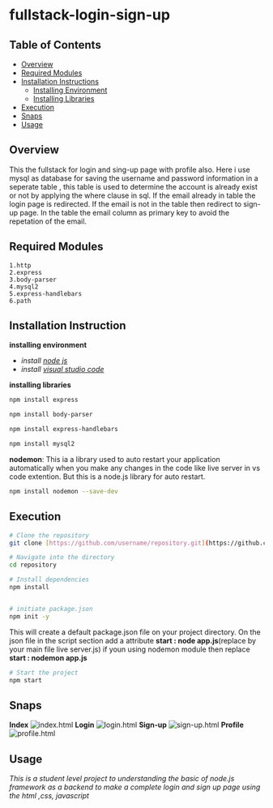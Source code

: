 # fullstack-login-sign-up

## Table of Contents
- [Overview](#overview)
- [Required Modules](#required-modules)
- [Installation Instructions](#installation-instruction)
  - [Installing Environment](#installing_environment)
  - [Installing Libraries](#installing_libraries)
- [Execution](#execution)
- [Snaps](#snaps)
- [Usage](#usage)
  

## Overview

This the fullstack for login and sing-up page with profile also.
Here i use mysql as database for saving the username and password information in a seperate table , this table is used to determine the account is already exist or not by applying the where clause in sql. If the email already in table the login page is redirected. If the email is not in the table then redirect to sign-up page. In the table the email column as primary key to avoid the repetation of the email.

## Required Modules

    1.http
    2.express
    3.body-parser
    4.mysql2
    5.express-handlebars
    6.path

## Installation Instruction

**installing environment**

- *install [node js](https://nodejs.org/en)*
- *install [visual studio code](https://code.visualstudio.com/download)*

**installing libraries**

```bash
npm install express
```
```bash
npm install body-parser
```
```bash
npm install express-handlebars
```
```bash
npm install mysql2
```
**nodemon**: This ia a library used to auto restart your application automatically when you make any changes in the code like live server in vs code extention. But this is a node.js library for auto restart.

```bash
npm install nodemon --save-dev
```

## Execution

```bash
# Clone the repository
git clone [https://github.com/username/repository.git](https://github.com/Ajith-ajay/fullstack-login-sign-up.git)

# Navigate into the directory
cd repository

# Install dependencies
npm install
```
```bash

# initiate package.json
npm init -y
```
This will create a default package.json file on your project directory. On the json file in the script section add a attribute **start : node app.js**(replace by your main file live server.js)
if youn using nodemon module then replace **start : nodemon app.js** 
```bash
# Start the project
npm start
```

## Snaps
**Index**
![index.html](https://github.com/user-attachments/assets/9d0b1243-e8c8-490c-abe6-df19d04a7d5b)
**Login**
![login.html](https://github.com/user-attachments/assets/b3a194d6-70ef-429e-8b32-a139e32962ff)
**Sign-up**
![sign-up.html](https://github.com/user-attachments/assets/6b5303f2-e150-485e-8bae-7d49920c86e5)
**Profile**
![profile.html](https://github.com/user-attachments/assets/fb211bb0-74fb-45d2-83f8-f05d2194e221)


## Usage

*This is a student level project to understanding the basic of node.js framework as a backend to make a complete login and sign up page using the html ,css, javascript* 
